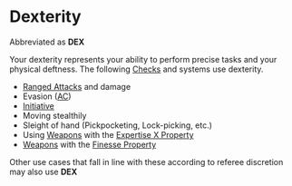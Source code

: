 # Dexterity

Abbreviated as **DEX**

Your dexterity represents your ability to perform precise tasks and your physical deftness. The following [Checks](../../Game%20Procedures/Check.md) and systems use dexterity.

* [Ranged Attacks](../../Game%20Procedures/Ranged%20Attack.md) and damage
* Evasion ([AC](../Derived%20Statistics/Armor%20Class.md))
* [Initiative](../../Game%20Procedures/Initiative.md)
* Moving stealthily
* Sleight of hand (Pickpocketing, Lock-picking, etc.)
* Using [Weapons](../../Items/Equipment/Weapons.md) with the [Expertise X Property](../../Items/Equipment/Individual%20Item%20Cards/Weapons/Weapon%20Properties/Expertise%20X%20Property.md)
* [Weapons](../../Items/Equipment/Weapons.md) with the [Finesse Property](../../Items/Equipment/Individual%20Item%20Cards/Weapons/Weapon%20Properties/Finesse%20Property.md) 

Other use cases that fall in line with these according to referee discretion may also use **DEX**
